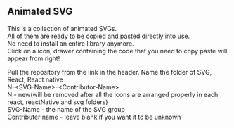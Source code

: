 Animated SVG 
-------

This is a collection of animated SVGs. <br />
All of them are ready to be copied and pasted directly into use. <br />
No need to install an entire library anymore. <br />
Click on a icon, drawer containing the code that you need to copy paste will appear from right!<br />

Pull the repository from the link in the header. Name the folder of SVG, React, React native <br />
N-\<SVG-Name\>-\<Contributor-Name\> <br />
N - new(will be removed after all the icons are arranged properly in each react, reactNative and svg folders) <br />
SVG-Name - the name of the SVG group <br />
Contributer name - leave blank if you want it to be unknown <br />
